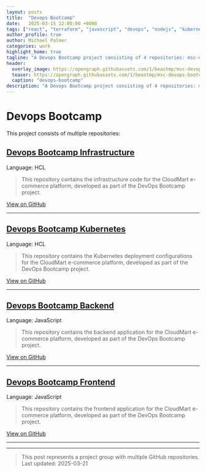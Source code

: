 ```yaml
---
layout: posts
title:  "Devops Bootcamp"
date:   2025-03-15 12:00:00 +0000
tags: ["react", "terraform", "javascript", "devops", "nodejs", "kubernetes"]
author_profile: true
author: Michael Palmer
categories: work
highlight_home: true
tagline: "A Devops Bootcamp project consisting of 4 repositories: msc-devops-bootcamp-infrastructure, msc-devops-bootcamp-kubernetes, msc-devops-bootcamp-backend and 1 more"
header:
  overlay_image: https://opengraph.githubassets.com/1/beastmp/msc-devops-bootcamp-infrastructure
  teaser: https://opengraph.githubassets.com/1/beastmp/msc-devops-bootcamp-infrastructure
  caption: "devops-bootcamp"
description: "A Devops Bootcamp project consisting of 4 repositories: msc-devops-bootcamp-infrastructure, msc-devops-bootcamp-kubernetes, msc-devops-bootcamp-backend and 1 more"
---
```


# Devops Bootcamp

This project consists of multiple repositories:

## [Devops Bootcamp Infrastructure](/work/2025/03/15/github-msc-devops-bootcamp-infrastructure)

Language: HCL

> This repository contains the infrastructure code for the CloudMart e-commerce platform, developed as part of the DevOps Bootcamp project.

[View on GitHub](https://github.com/beastmp/msc-devops-bootcamp-infrastructure)

---

## [Devops Bootcamp Kubernetes](/work/2025/03/15/github-msc-devops-bootcamp-kubernetes)

Language: HCL

> This repository contains the Kubernetes deployment configurations for the CloudMart e-commerce platform, developed as part of the DevOps Bootcamp project.

[View on GitHub](https://github.com/beastmp/msc-devops-bootcamp-kubernetes)

---

## [Devops Bootcamp Backend](/work/2025/03/15/github-msc-devops-bootcamp-backend)

Language: JavaScript

> This repository contains the backend application for the CloudMart e-commerce platform, developed as part of the DevOps Bootcamp project.

[View on GitHub](https://github.com/beastmp/msc-devops-bootcamp-backend)

---

## [Devops Bootcamp Frontend](/work/2025/03/15/github-msc-devops-bootcamp-frontend)

Language: JavaScript

> This repository contains the frontend application for the CloudMart e-commerce platform, developed as part of the DevOps Bootcamp project.

[View on GitHub](https://github.com/beastmp/msc-devops-bootcamp-frontend)

---



---


> This post represents a project group with multiple GitHub repositories.  
> Last updated: 2025-03-21
